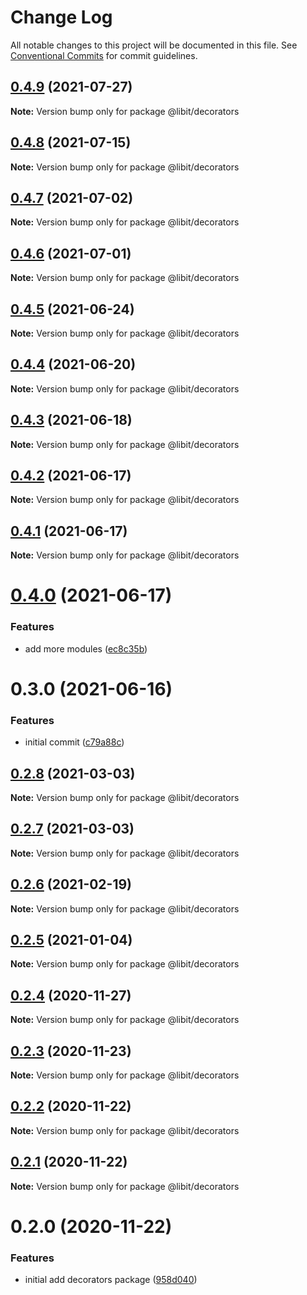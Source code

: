 # Change Log

All notable changes to this project will be documented in this file.
See [Conventional Commits](https://conventionalcommits.org) for commit guidelines.

## [0.4.9](https://gitr.net/mindary/libit/compare/@libit/decorators@0.4.8...@libit/decorators@0.4.9) (2021-07-27)

**Note:** Version bump only for package @libit/decorators





## [0.4.8](https://gitr.net/mindary/libit/compare/@libit/decorators@0.4.7...@libit/decorators@0.4.8) (2021-07-15)

**Note:** Version bump only for package @libit/decorators





## [0.4.7](https://gitr.net/mindary/libit/compare/@libit/decorators@0.4.6...@libit/decorators@0.4.7) (2021-07-02)

**Note:** Version bump only for package @libit/decorators





## [0.4.6](https://gitr.net/mindary/libit/compare/@libit/decorators@0.4.5...@libit/decorators@0.4.6) (2021-07-01)

**Note:** Version bump only for package @libit/decorators





## [0.4.5](https://gitr.net/mindary/libit/compare/@libit/decorators@0.4.4...@libit/decorators@0.4.5) (2021-06-24)

**Note:** Version bump only for package @libit/decorators





## [0.4.4](https://gitr.net/mindary/libit/compare/@libit/decorators@0.4.3...@libit/decorators@0.4.4) (2021-06-20)

**Note:** Version bump only for package @libit/decorators





## [0.4.3](https://gitr.net/mindary/libit/compare/@libit/decorators@0.4.2...@libit/decorators@0.4.3) (2021-06-18)

**Note:** Version bump only for package @libit/decorators





## [0.4.2](https://gitr.net/mindary/libit/compare/@libit/decorators@0.4.1...@libit/decorators@0.4.2) (2021-06-17)

**Note:** Version bump only for package @libit/decorators





## [0.4.1](https://gitr.net/mindary/libit/compare/@libit/decorators@0.4.0...@libit/decorators@0.4.1) (2021-06-17)

**Note:** Version bump only for package @libit/decorators





# [0.4.0](https://gitr.net/mindary/libit/compare/@libit/decorators@0.3.0...@libit/decorators@0.4.0) (2021-06-17)


### Features

* add more modules ([ec8c35b](https://gitr.net/mindary/libit/commits/ec8c35b18b46fd894731b63383e766973070cc52))





# 0.3.0 (2021-06-16)


### Features

* initial commit ([c79a88c](https://gitr.net/mindary/libit/commits/c79a88c56e4c98155d80e15cf0e83be24593af27))





## [0.2.8](https://gitr.net/mindary/libit/compare/@libit/decorators@0.2.6...@libit/decorators@0.2.8) (2021-03-03)

**Note:** Version bump only for package @libit/decorators





## [0.2.7](https://gitr.net/mindary/libit/compare/@libit/decorators@0.2.6...@libit/decorators@0.2.7) (2021-03-03)

**Note:** Version bump only for package @libit/decorators





## [0.2.6](https://gitr.net/mindary/libit/compare/@libit/decorators@0.2.5...@libit/decorators@0.2.6) (2021-02-19)

**Note:** Version bump only for package @libit/decorators





## [0.2.5](https://gitr.net/mindary/libit/compare/@libit/decorators@0.2.4...@libit/decorators@0.2.5) (2021-01-04)

**Note:** Version bump only for package @libit/decorators





## [0.2.4](https://gitr.net/mindary/libit/compare/@libit/decorators@0.2.3...@libit/decorators@0.2.4) (2020-11-27)

**Note:** Version bump only for package @libit/decorators





## [0.2.3](https://gitr.net/mindary/libit/compare/@libit/decorators@0.2.2...@libit/decorators@0.2.3) (2020-11-23)

**Note:** Version bump only for package @libit/decorators





## [0.2.2](https://gitr.net/mindary/libit/compare/@libit/decorators@0.2.1...@libit/decorators@0.2.2) (2020-11-22)

**Note:** Version bump only for package @libit/decorators





## [0.2.1](https://gitr.net/mindary/libit/compare/@libit/decorators@0.2.0...@libit/decorators@0.2.1) (2020-11-22)

**Note:** Version bump only for package @libit/decorators





# 0.2.0 (2020-11-22)


### Features

* initial add decorators package ([958d040](https://gitr.net/mindary/libit/commits/958d0407cddeb322dc16df6aa4f93075a9e043a6))
